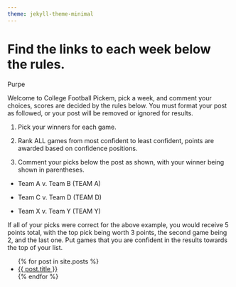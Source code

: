 ```yaml
---
theme: jekyll-theme-minimal
---
```


# Find the links to each week below the rules.

Purpe

Welcome to College Football Pickem, pick a week, and comment your choices, scores are decided by the rules below. You must format your post as followed, or your post will be removed or ignored for results.

1. Pick your winners for each game.

2. Rank ALL games from most confident to least confident, points are awarded based on confidence positions.

3. Comment your picks below the post as shown, with your winner being shown in parentheses.

- Team A v. Team B (TEAM A)

- Team C v. Team D (TEAM D)

- Team X v. Team Y (TEAM Y)

If all of your picks were correct for the above example, you would receive 5 points total, with the top pick being worth 3 points, the second game being 2, and the last one. Put games that you are confident in the results towards the top of your list.


<ul>
    {% for post in site.posts %}
        <li>
            <a href="{{ post.url }}">{{ post.title }}</a>
        </li>
    {% endfor %}
</ul>
